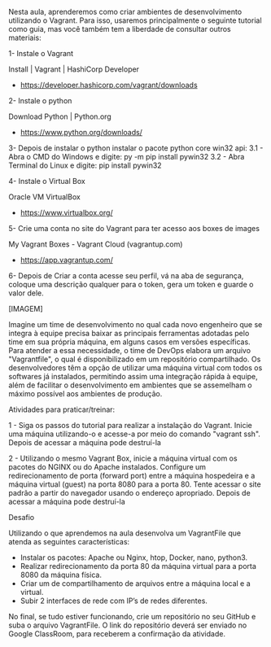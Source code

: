 Nesta aula, aprenderemos como criar ambientes de desenvolvimento utilizando o Vagrant. Para isso, usaremos principalmente o seguinte tutorial como guia, mas você também tem a liberdade de consultar outros materiais:

1- Instale o Vagrant

Install | Vagrant | HashiCorp Developer

- https://developer.hashicorp.com/vagrant/downloads

2- Instale o python

Download Python | Python.org

- https://www.python.org/downloads/

3- Depois de instalar o python instalar o pacote python core win32 api:
  3.1 - Abra o CMD do Windows e digite: py -m pip install pywin32
  3.2 - Abra Terminal do Linux e digite: pip install pywin32

4- Instale o Virtual Box

Oracle VM VirtualBox

- https://www.virtualbox.org/

5- Crie uma conta no site do Vagrant para ter acesso aos boxes de images

My Vagrant Boxes - Vagrant Cloud (vagrantup.com)

- https://app.vagrantup.com/

6- Depois de Criar a conta acesse seu perfil, vá na aba de segurança, coloque uma descrição qualquer para o token, gera um token e guarde o valor dele.

[IMAGEM]

Imagine um time de desenvolvimento no qual cada novo engenheiro que se integra à equipe precisa baixar as principais ferramentas adotadas pelo time em sua própria máquina, em alguns casos em versões específicas. Para atender a essa necessidade, o time de DevOps elabora um arquivo "Vagrantfile", o qual é disponibilizado em um repositório compartilhado. Os desenvolvedores têm a opção de utilizar uma máquina virtual com todos os softwares já instalados, permitindo assim uma integração rápida à equipe, além de facilitar o desenvolvimento em ambientes que se assemelham o máximo possível aos ambientes de produção.

Atividades para praticar/treinar:

1 - Siga os passos do tutorial para realizar a instalação do Vagrant. Inicie uma máquina utilizando-o e acesse-a por meio do comando "vagrant ssh". Depois de acessar a máquina pode destruí-la

2 - Utilizando o mesmo Vagrant Box, inicie a máquina virtual com os pacotes do NGINX ou do Apache instalados. Configure um redirecionamento de porta (forward port) entre a máquina hospedeira e a máquina virtual (guest) na porta 8080 para a porta 80. Tente acessar o site padrão a partir do navegador usando o endereço apropriado. Depois de acessar a máquina pode destruí-la

Desafio

Utilizando o que aprendemos na aula desenvolva um VagrantFile que atenda as seguintes características:

  * Instalar os pacotes: Apache ou Nginx, htop, Docker, nano, python3.
  * Realizar redirecionamento da porta 80 da máquina virtual para a porta 8080 da máquina física.
  * Criar um de compartilhamento de arquivos entre a máquina local e a virtual.
  * Subir 2 interfaces de rede com IP’s de redes diferentes.

No final, se tudo estiver funcionando, crie um repositório no seu GitHub e suba o arquivo VagrantFile. O link do repositório deverá ser enviado no Google ClassRoom, para receberem a confirmação da atividade.